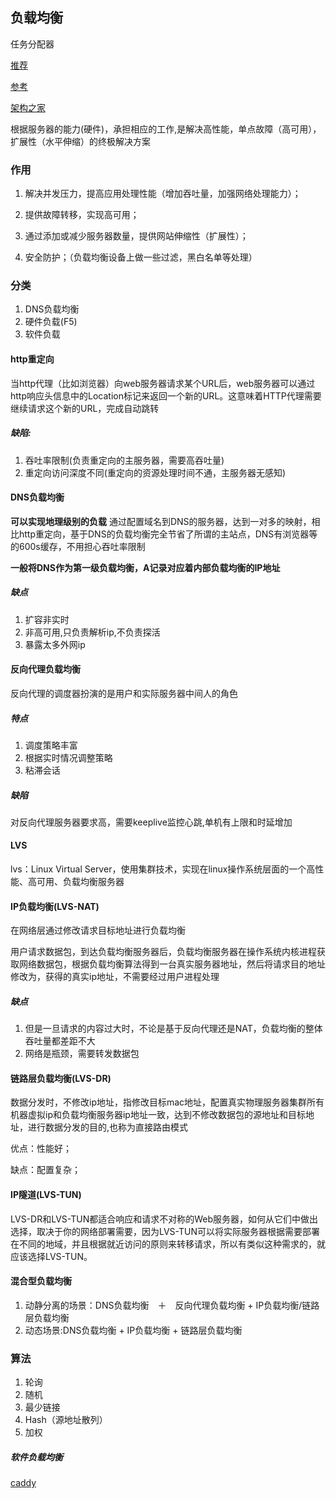 ## 负载均衡

任务分配器

[推荐](https://www.cnblogs.com/itfly8/p/5043435.html)

[参考](http://lobert.iteye.com/blog/2159970)

[架构之家](https://mp.weixin.qq.com/s/4dzqbh2wfzbQzgFodP2_6Q)

根据服务器的能力(硬件)，承担相应的工作,是解决高性能，单点故障（高可用），扩展性（水平伸缩）的终极解决方案

### 作用

1. 解决并发压力，提高应用处理性能（增加吞吐量，加强网络处理能力）；

2. 提供故障转移，实现高可用；

3. 通过添加或减少服务器数量，提供网站伸缩性（扩展性）；

4. 安全防护；（负载均衡设备上做一些过滤，黑白名单等处理）

### 分类
1. DNS负载均衡
2. 硬件负载(F5)
3. 软件负载

#### http重定向

当http代理（比如浏览器）向web服务器请求某个URL后，web服务器可以通过http响应头信息中的Location标记来返回一个新的URL。这意味着HTTP代理需要继续请求这个新的URL，完成自动跳转

##### 缺陷:

1. 吞吐率限制(负责重定向的主服务器，需要高吞吐量)
2. 重定向访问深度不同(重定向的资源处理时间不通，主服务器无感知)

#### DNS负载均衡

**可以实现地理级别的负载**
通过配置域名到DNS的服务器，达到一对多的映射，相比http重定向，基于DNS的负载均衡完全节省了所谓的主站点，DNS有浏览器等的600s缓存，不用担心吞吐率限制

**一般将DNS作为第一级负载均衡，A记录对应着内部负载均衡的IP地址**


##### 缺点

1. 扩容非实时
2. 非高可用,只负责解析ip,不负责探活
3. 暴露太多外网ip

#### 反向代理负载均衡

反向代理的调度器扮演的是用户和实际服务器中间人的角色

##### 特点

1. 调度策略丰富
2. 根据实时情况调整策略
3. 粘滞会话

##### 缺陷

对反向代理服务器要求高，需要keeplive监控心跳,单机有上限和时延增加

#### LVS
lvs：Linux Virtual Server，使用集群技术，实现在linux操作系统层面的一个高性能、高可用、负载均衡服务器

#### IP负载均衡(LVS-NAT)

在网络层通过修改请求目标地址进行负载均衡

用户请求数据包，到达负载均衡服务器后，负载均衡服务器在操作系统内核进程获取网络数据包，根据负载均衡算法得到一台真实服务器地址，然后将请求目的地址修改为，获得的真实ip地址，不需要经过用户进程处理

##### 缺点

1. 但是一旦请求的内容过大时，不论是基于反向代理还是NAT，负载均衡的整体吞吐量都差距不大
2. 网络是瓶颈，需要转发数据包

#### 链路层负载均衡(LVS-DR)

数据分发时，不修改ip地址，指修改目标mac地址，配置真实物理服务器集群所有机器虚拟ip和负载均衡服务器ip地址一致，达到不修改数据包的源地址和目标地址，进行数据分发的目的,也称为直接路由模式

优点：性能好；

缺点：配置复杂；

#### IP隧道(LVS-TUN)

LVS-DR和LVS-TUN都适合响应和请求不对称的Web服务器，如何从它们中做出选择，取决于你的网络部署需要，因为LVS-TUN可以将实际服务器根据需要部署在不同的地域，并且根据就近访问的原则来转移请求，所以有类似这种需求的，就应该选择LVS-TUN。

#### 混合型负载均衡

1. 动静分离的场景：DNS负载均衡　＋　反向代理负载均衡 + IP负载均衡/链路层负载均衡
2. 动态场景:DNS负载均衡 + IP负载均衡 + 链路层负载均衡

### 算法
1. 轮询
2. 随机
3. 最少链接
4. Hash（源地址散列）
5. 加权

##### 软件负载均衡
[caddy](https://github.com/caddyserver/caddy)
